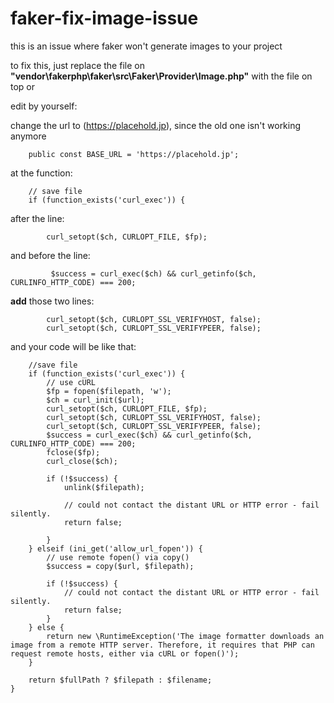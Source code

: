 # faker-fix-image-issue
this is an issue where faker won't generate images to your project

to fix this, just replace the file on <b>"vendor\fakerphp\faker\src\Faker\Provider\Image.php"</b> with the file on top or 

edit by yourself:

change the url to (https://placehold.jp), since the old one isn't working anymore

        public const BASE_URL = 'https://placehold.jp'; 

at the function:
       
        // save file
        if (function_exists('curl_exec')) {

after the line: 

            curl_setopt($ch, CURLOPT_FILE, $fp);

and before the line:
            
             $success = curl_exec($ch) && curl_getinfo($ch, CURLINFO_HTTP_CODE) === 200;

<b>add</b> those two lines:

            curl_setopt($ch, CURLOPT_SSL_VERIFYHOST, false); 
            curl_setopt($ch, CURLOPT_SSL_VERIFYPEER, false); 

and your code will be like that:
  
        //save file
        if (function_exists('curl_exec')) {
            // use cURL
            $fp = fopen($filepath, 'w');
            $ch = curl_init($url);
            curl_setopt($ch, CURLOPT_FILE, $fp);
            curl_setopt($ch, CURLOPT_SSL_VERIFYHOST, false); 
            curl_setopt($ch, CURLOPT_SSL_VERIFYPEER, false); 
            $success = curl_exec($ch) && curl_getinfo($ch, CURLINFO_HTTP_CODE) === 200;
            fclose($fp);
            curl_close($ch);

            if (!$success) {
                unlink($filepath);

                // could not contact the distant URL or HTTP error - fail silently.
                return false;
                
            }
        } elseif (ini_get('allow_url_fopen')) {
            // use remote fopen() via copy()
            $success = copy($url, $filepath);

            if (!$success) {
                // could not contact the distant URL or HTTP error - fail silently.
                return false;
            }
        } else {
            return new \RuntimeException('The image formatter downloads an image from a remote HTTP server. Therefore, it requires that PHP can request remote hosts, either via cURL or fopen()');
        }

        return $fullPath ? $filepath : $filename;
    }
